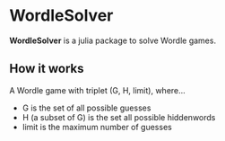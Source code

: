 # WordleSolver
**WordleSolver** is a julia package to solve Wordle games.

## How it works

A Wordle game with triplet (G, H, limit), where...
* G is the set of all possible guesses
* H (a subset of G) is the set all possible hiddenwords
* limit is the maximum number of guesses